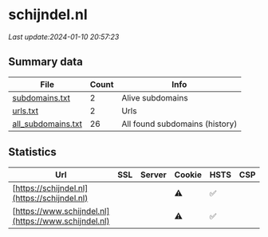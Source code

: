 # schijndel.nl
*Last update:2024-01-10 20:57:23*
## Summary data
| File       | Count | Info |
|------------|-------|------|
|[subdomains.txt](/data/schijndel/subdomains.txt)|2|Alive subdomains|
|[urls.txt](/data/schijndel/urls.txt)|2|Urls|
|[all_subdomains.txt](/data/schijndel/all_subdomains.txt)|26|All found subdomains (history)|
## Statistics
| Url | SSL | Server | Cookie | HSTS | CSP | XFO | XXP | RP | Tech |
|------------|-------|------|------|------|------|------|------|------|------|
|[https://schijndel.nl](https://schijndel.nl)| | |:warning: |:white_check_mark: | |:white_check_mark: | |:white_check_mark: | |:white_check_mark: | |HSTS| |
|[https://www.schijndel.nl](https://www.schijndel.nl)| | |:warning: |:white_check_mark: | |:white_check_mark: | |:white_check_mark: | |:white_check_mark: | |HSTS| |